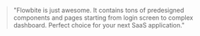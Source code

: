 <Blockquote alignment="center" size="xl">
    "Flowbite is just awesome. It contains tons of predesigned components and pages starting from login screen to complex dashboard. Perfect choice for your next SaaS application."
</Blockquote>
